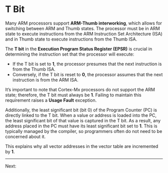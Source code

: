 # T Bit

Many ARM processors support **ARM-Thumb interworking**, which allows for switching between ARM and Thumb states. The processor must be in ARM state to execute instructions from the ARM Instruction Set Architecture (ISA) and in Thumb state to execute instructions from the Thumb ISA.

The **T bit** in the **Execution Program Status Register (EPSR)** is crucial in determining the instruction set that the processor will execute:
- If the T bit is set to **1**, the processor presumes that the next instruction is from the Thumb ISA.
- Conversely, if the T bit is reset to **0**, the processor assumes that the next instruction is from the ARM ISA.

It’s important to note that Cortex-Mx processors do not support the ARM state; therefore, the T bit must always be **1**. Failing to maintain this requirement raises a **Usage Fault** exception.

Additionally, the least significant bit (bit 0) of the Program Counter (PC) is directly linked to the T bit. When a value or address is loaded into the PC, the least significant bit of that value is captured in the T bit. As a result, any address placed in the PC must have its least significant bit set to **1**. This is typically managed by the compiler, so programmers often do not need to be concerned about it.

This explains why all vector addresses in the vector table are incremented by **1**.

---

Next: 